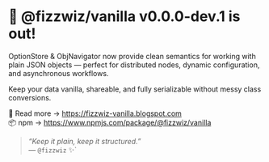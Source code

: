 # 🍦 @fizzwiz/vanilla v0.0.0-dev.1 is out!

OptionStore & ObjNavigator now provide clean semantics for working with plain JSON objects — perfect for distributed nodes, dynamic configuration, and asynchronous workflows.

Keep your data vanilla, shareable, and fully serializable without messy class conversions.

🧠 Read more → https://fizzwiz-vanilla.blogspot.com   
📦 npm → https://www.npmjs.com/package/@fizzwiz/vanilla

> *“Keep it plain, keep it structured.”*  
> — `@fizzwiz` ✨`